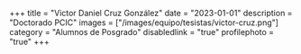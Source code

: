 +++
title = "Victor Daniel Cruz González"
date = "2023-01-01"
description = "Doctorado PCIC"
images = ["/images/equipo/tesistas/victor-cruz.png"]
category = "Alumnos de Posgrado"
disabledlink = "true"
profilephoto = "true"
+++
